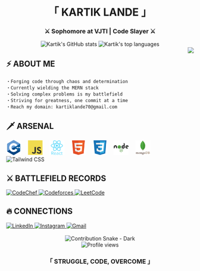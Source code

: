 <h1 align="center">「 KARTIK LANDE 」</h1>
<h3 align="center">⚔️ Sophomore at VJTI | Code Slayer ⚔️</h3>

<div align="center">
  <img src="https://github-readme-stats.vercel.app/api?username=lande26&hide_title=true&hide_border=true&show_icons=true&include_all_commits=true&count_private=true&line_height=21&theme=dark" height="150" alt="Kartik's GitHub stats" />
  <img src="https://github-readme-stats.vercel.app/api/top-langs?username=lande26&hide_title=true&hide_border=true&layout=compact&langs_count=6&theme=dark" height="150" alt="Kartik's top languages" />
</div>

<img align="right" height="180" src="https://i.imgur.com/path-to-berserk-image.jpg" />

## ⚡ ABOUT ME
```
・Forging code through chaos and determination
・Currently wielding the MERN stack
・Solving complex problems is my battlefield
・Striving for greatness, one commit at a time
・Reach my domain: kartiklande70@gmail.com
```

## 🗡️ ARSENAL

<div align="left">
  <img src="https://raw.githubusercontent.com/devicons/devicon/master/icons/cplusplus/cplusplus-original.svg" height="40" alt="C++" />
  <img width="10" />
  <img src="https://raw.githubusercontent.com/devicons/devicon/master/icons/javascript/javascript-original.svg" height="40" alt="JavaScript" />
  <img width="10" />
  <img src="https://raw.githubusercontent.com/devicons/devicon/master/icons/react/react-original-wordmark.svg" height="40" alt="React" />
  <img width="10" />
  <img src="https://raw.githubusercontent.com/devicons/devicon/master/icons/html5/html5-original.svg" height="40" alt="HTML5" />
  <img width="10" />
  <img src="https://raw.githubusercontent.com/devicons/devicon/master/icons/css3/css3-original.svg" height="40" alt="CSS3" />
  <img width="10" />
  <img src="https://raw.githubusercontent.com/devicons/devicon/master/icons/nodejs/nodejs-original-wordmark.svg" height="40" alt="Node.js" />
  <img width="10" />
  <img src="https://raw.githubusercontent.com/devicons/devicon/master/icons/mongodb/mongodb-original-wordmark.svg" height="40" alt="MongoDB" />
  <img width="10" />
  <img src="https://www.vectorlogo.zone/logos/tailwindcss/tailwindcss-icon.svg" height="40" alt="Tailwind CSS" />
</div>

## ⚔️ BATTLEFIELD RECORDS
<div align="left">
  <a href="https://www.codechef.com/users/kartiklande70" target="_blank">
    <img src="https://img.shields.io/badge/CodeChef-%23000000.svg?style=for-the-badge&logo=codechef&logoColor=white" height="30" alt="CodeChef" />
  </a>
  <a href="https://codeforces.com/profile/kartik70" target="_blank">
    <img src="https://img.shields.io/badge/Codeforces-%23000000.svg?style=for-the-badge&logo=codeforces&logoColor=white" height="30" alt="Codeforces" />
  </a>
  <a href="https://www.leetcode.com/kartiklande70" target="_blank">
    <img src="https://img.shields.io/badge/LeetCode-%23000000.svg?style=for-the-badge&logo=leetcode&logoColor=white" height="30" alt="LeetCode" />
  </a>
</div>

## 🔥 CONNECTIONS
<div align="left">
  <a href="https://linkedin.com/in/kartik-lande" target="_blank">
    <img src="https://img.shields.io/badge/LinkedIn-%23000000.svg?style=for-the-badge&logo=linkedin&logoColor=white" height="30" alt="LinkedIn" />
  </a>
  <a href="https://instagram.com/kartik70" target="_blank">
    <img src="https://img.shields.io/badge/Instagram-%23000000.svg?style=for-the-badge&logo=instagram&logoColor=white" height="30" alt="Instagram" />
  </a>
  <a href="mailto:kartiklande70@gmail.com">
    <img src="https://img.shields.io/badge/Gmail-%23000000.svg?style=for-the-badge&logo=gmail&logoColor=white" height="30" alt="Gmail" />
  </a>
</div>

<br clear="both">

<div align="center">
  <img src="https://github.com/lande26/lande26/blob/output/github-contribution-grid-snake-dark.svg" alt="Contribution Snake - Dark" />
</div>

<div align="center">
  <img src="https://komarev.com/ghpvc/?username=lande26&style=flat-square&color=000000" alt="Profile views" />
</div>

<div align="center">
  <h3>「 STRUGGLE, CODE, OVERCOME 」</h3>
</div>
